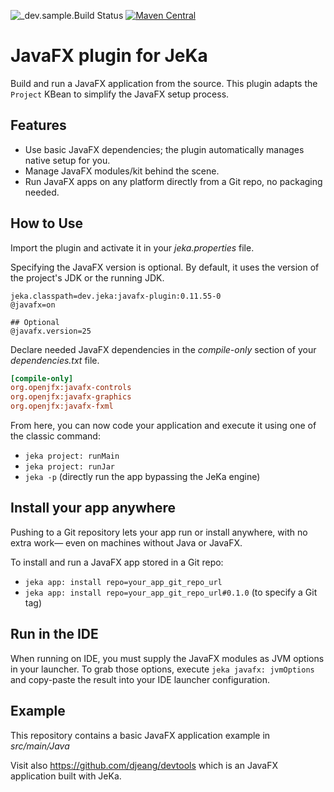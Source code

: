 ![_dev.sample.Build Status](https://github.com/jeka-dev/javafx-plugin/actions/workflows/main.yml/badge.svg)
[![Maven Central](https://img.shields.io/maven-central/v/dev.jeka/javafx-plugin)](https://search.maven.org/search?q=g:%22dev.jeka%22%20AND%20a:%22openapi-plugin%22)

# JavaFX plugin for JeKa

Build and run a JavaFX application from the source. 
This plugin adapts the `Project` KBean to simplify the JavaFX setup process.

## Features

- Use basic JavaFX dependencies; the plugin automatically manages native setup for you.
- Manage JavaFX modules/kit behind the scene.
- Run JavaFX apps on any platform directly from a Git repo, no packaging needed.

## How to Use

Import the plugin and activate it in your *jeka.properties* file.  

Specifying the JavaFX version is optional. By default, it uses the version of the project's JDK or the running JDK.

```properties
jeka.classpath=dev.jeka:javafx-plugin:0.11.55-0
@javafx=on

## Optional
@javafx.version=25
```

Declare needed JavaFX dependencies in the *compile-only* section of your *dependencies.txt* file.

```ini
[compile-only]
org.openjfx:javafx-controls
org.openjfx:javafx-graphics
org.openjfx:javafx-fxml
```

From here, you can now code your application and execute it using one of the classic command:
- `jeka project: runMain`
- `jeka project: runJar`
- `jeka -p` (directly run the app bypassing the JeKa engine)

## Install your app anywhere

Pushing to a Git repository lets your app run or install anywhere, with no extra work— even on machines without Java or JavaFX.

To install and run a JavaFX app stored in a Git repo:
- `jeka app: install repo=your_app_git_repo_url`
- `jeka app: install repo=your_app_git_repo_url#0.1.0` (to specify a Git tag)

## Run in the IDE

When running on IDE, you must supply the JavaFX modules as JVM options in your launcher.
To grab those options, execute `jeka javafx: jvmOptions` and copy-paste the result into your IDE launcher configuration.

## Example

This repository contains a basic JavaFX application example in *src/main/Java*

Visit also https://github.com/djeang/devtools which is an JavaFX application built with JeKa.


